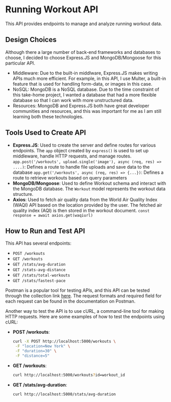 # Running Workout API 
This API provides endpoints to manage and analyze running workout data. 

## Design Choices
Although there a large number of back-end frameworks and databases to choose, I decided to choose Express.JS and MongoDB/Mongoose for this particular API. 

- Middleware: Due to the built-in middlware, Express.JS makes writing APIs much more efficient. For example, in this API, I use Multer, a built-in feature that is used for handling form-data, or images in this case. 
- NoSQL: MongoDB is a NoSQL database. Due to the time constraint of this take-home project, I wanted a database that had a more flexible database so that I can work with more unstructured data. 
- Resources: MongoDB and Express.JS both have great developer communities and resources, and this was important for me as I am still learning both these technologies.


## Tools Used to Create API
- **Express.JS**: Used to create the server and define routes for various endpoints. The `app` object created by `express()` is used to set up middleware, handle HTTP requests, and manage routes. 
    `app.post('/workouts', upload.single('image'), async (req, res) => ....)`: Defines a route to handle file uploads and save data to the database
    `app.get('/workouts', async (req, res) => {...})`: Defines a route to retrieve workouts based on query parameters 
- **MongoDB/Mongoose**: Used to define Workout schema and interact with the MongoDB database. The `Workout` model represents the workout data structure.
- **Axios**: Used to fetch air quality data from the World Air Quality Index (WAQI) API based on the location provided by the user. The fetched air quality index (AQI) is then stored in the workout document. 
    `const response = await axios.get(waqiurl)`

## How to Run and Test API
This API has several endpoints: 
- `POST /workouts`
- `GET /workouts`
- `GET /stats/avg-duration`
- `GET /stats-avg-distance`
- `GET /stats/total-workouts`
- `GET /stats/fastest-pace`

Postman is a popular tool for testing APIs, and this API can be tested through the collection link [here](https://www.postman.com/avionics-operator-95655931/workspace/typing-test/collection/28315465-b1f806b6-7168-48d1-8716-18f562697267?action=share&creator=28315465
). The request formats and required field for each request can be found in the documentation on Postman.

Another way to test the API is to use cURL, a command-line tool for making HTTP requests. Here are some examples of how to test the endpoints using cURL:

- **POST /workouts**:
    ```bash
    curl -X POST http://localhost:5000/workouts \
     -F "location=New York" \
     -F "duration=30" \
     -F "distance=5"
    ```

- **GET /workouts**:
    ```bash
    curl http://localhost:5000/workouts?id=workout_id
    ```

- **GET /stats/avg-duration**:
    ```bash
    curl http://localhost:5000/stats/avg-duration
    ```



